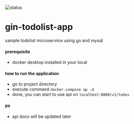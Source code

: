 ![status](https://github.com/ekomanurung/gin-todolist-app/actions/workflows/go.yml/badge.svg?branch=master)
# gin-todolist-app

sample todolist microservice using go and mysql

#### prerequisite
- docker desktop installed in your local

#### how to run the application
- go to project directory
- execute command `docker-compose up -d`
- done, you can start to use api on `localhost:8080/v1/todos`


#### ps
- api docs will be updated later